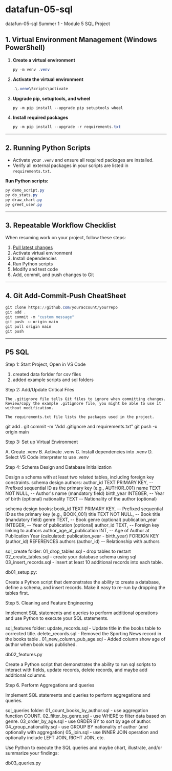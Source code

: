 # datafun-05-sql
datafun-05-sql  Summer 1 - Module 5 SQL Project

## 1. Virtual Environment Management (Windows PowerShell)

1. **Create a virtual environment**
   ```powershell
   py -m venv .venv
   ```

2. **Activate the virtual environment**
   ```powershell
   .\.venv\Scripts\activate
   ```

3. **Upgrade pip, setuptools, and wheel**
   ```powershell
   py -m pip install --upgrade pip setuptools wheel
   ```

4. **Install required packages**
   ```powershell
   py -m pip install --upgrade -r requirements.txt
   ```

---

## 2. Running Python Scripts

- Activate your `.venv` and ensure all required packages are installed.
- Verify all external packages in your scripts are listed in `requirements.txt`.

**Run Python scripts:**
```powershell
py demo_script.py
py do_stats.py
py draw_chart.py
py greet_user.py
```

---

## 3. Repeatable Workflow Checklist

When resuming work on your project, follow these steps:

1. [Pull latest changes](https://github.com/denisecase/pro-analytics-01/tree/main/03-repeatable-workflow)
2. Activate virtual environment
3. Install dependencies
4. Run Python scripts
5. Modify and test code
6. Add, commit, and push changes to Git

---

## 4. Git Add-Commit-Push CheatSheet

```powershell
git clone https://github.com/youraccount/yourrepo
git add .
git commit -m "custom message"
git push -u origin main
git pull origin main
git push
```

---

## P5 SQL

Step 1: Start Project, Open in VS Code

  1. created data forlder for csv files
  2. added example scripts and sql folders

Step 2: Add/Update Critical Files

    The .gitignore file tells Git files to ignore when committing changes.
    Review/copy the example .gitignore file, you might be able to use it without modification.

    The requirements.txt file lists the packages used in the project.

git add .
git commit -m "Add .gitignore and requirements.txt"
git push -u origin main

Step 3: Set up Virtual Environment

A. Create .venv B. Activate .venv C. Install dependencies into .venv D. Select VS Code interpreter to use .venv

Step 4: Schema Design and Database Initialization

Design a schema with at least two related tables, including foreign key constraints. 
schema design authors:
    author_id TEXT PRIMARY KEY, -- Prefixed sequential ID as the primary key (e.g., AUTHOR_001)
    name TEXT NOT NULL,         -- Author's name (mandatory field)
    birth_year INTEGER,         -- Year of birth (optional)
    nationality TEXT            -- Nationality of the author (optional)

schema design books:
    book_id TEXT PRIMARY KEY,   -- Prefixed sequential ID as the primary key (e.g., BOOK_001)
    title TEXT NOT NULL,        -- Book title (mandatory field)
    genre TEXT,                 -- Book genre (optional)
    publication_year INTEGER,   -- Year of publication (optional)
    author_id TEXT,             -- Foreign key linking to authors
    author_age_at_publication INT, -- Age of Author at Publication Year (calculated: publication_year - birth_year)
    FOREIGN KEY (author_id) REFERENCES authors (author_id) -- Relationship with authors

sql_create folder:
    01_drop_tables.sql - drop tables to restart
    02_create_tables.sql - create your database schema using sql
    03_insert_records.sql - insert at least 10 additional records into each table.

db01_setup.py:

Create a Python script that demonstrates the ability to create a database, define a schema, and insert records. Make it easy to re-run by dropping the tables first.

Step 5. Cleaning and Feature Engineering

Implement SQL statements and queries to perform additional operations and use Python to execute your SQL statements. 

sql_features folder:
    update_records.sql - Update title in the books table to corrected title.
    delete_records.sql - Removed the Sporting News record in the books table .
    01_new_column_pub_age.sql - Added column show age of author when book was published.

db02_features.py

Create a Python script that demonstrates the ability to run sql scripts to interact with fields, update records, delete records, and maybe add additional columns.

Step 6. Perform Aggregations and queries

Implement SQL statements and queries to perform aggregations and queries.

sql_queries folder:
    01_count_books_by_author.sql - use aggregation function COUNT.
    02_filter_by_genre.sql - use WHERE to filter data based on genre.
    03_order_by_age.sql - use ORDER BY to sort by age of author.
    04_group_nationality.sql - use GROUP BY nationality of author (and optionally with aggregation)
    05_join.sql - use INNER JOIN operation and optionally include LEFT JOIN, RIGHT JOIN, etc.

Use Python to execute the SQL queries and maybe chart, illustrate, and/or summarize your findings:

db03_queries.py
